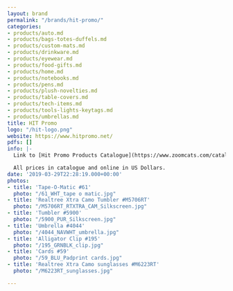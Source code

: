 ```yaml
---
layout: brand
permalink: "/brands/hit-promo/"
categories:
- products/auto.md
- products/bags-totes-duffels.md
- products/custom-mats.md
- products/drinkware.md
- products/eyewear.md
- products/food-gifts.md
- products/home.md
- products/notebooks.md
- products/pens.md
- products/plush-novelties.md
- products/table-covers.md
- products/tech-items.md
- products/tools-lights-keytags.md
- products/umbrellas.md
title: HIT Promo
logo: "/hit-logo.png"
website: https://www.hitpromo.net/
pdfs: []
info: |-
  Link to [Hit Promo Products Catalogue](https://www.zoomcats.com/catalog/2020-hit-promotional-products-catalogue)

  All prices in catalogue and online in US Dollars.
date: '2019-03-29T22:28:19.000+00:00'
photos:
- title: 'Tape-O-Matic #61'
  photo: "/61_WHT_tape o matic.jpg"
- title: 'Realtree Xtra Camo Tumbler #M5706RT'
  photo: "/M5706RT_RTXTRA_CAM_Silkscreen.jpg"
- title: 'Tumbler #5900'
  photo: "/5900_PUR_Silkscreen.jpg"
- title: 'Umbrella #4044'
  photo: "/4044_NAVWHT_umbrella.jpg"
- title: 'Alligator Clip #195'
  photo: "/195_GRNBLK_clip.jpg"
- title: 'Cards #59'
  photo: "/59_BLU_Padprint cards.jpg"
- title: 'Realtree Xtra Camo sunglasses #M6223RT'
  photo: "/M6223RT_sunglasses.jpg"

---
```


